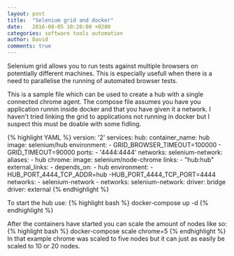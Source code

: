 ```yaml
---
layout: post
title:  "Selenium grid and docker"
date:   2016-08-05 10:20:00 +0200
categories: software tools automation
author: David
comments: true
---
```


Selenium grid allows you to run tests against multiple browsers on potentially different machines.
This is especially usefull when there is a need to parallelise the running of automated browser tests.

This is a sample file which can be used to create a hub with a single connected chrome agent.
The compose file assumes you have you application runnin inside docker and that you have given it a network. 
I haven't tried linking the grid to applications not running in docker but I suspect this must be doable with some fidling.

{% highlight YAML %}
version: '2'
services:
  hub:
    container_name: hub
    image: selenium/hub
    environment:
      - GRID_BROWSER_TIMEOUT=100000
      - GRID_TIMEOUT=90000
    ports:
      - '4444:4444'
    networks:
      selenium-network:
        aliases:
          - hub
  chrome:
    image: selenium/node-chrome
    links:
      - "hub:hub"
    external_links:
      - <application-to-test>
    depends_on:
      - hub
    environment:
     - HUB_PORT_4444_TCP_ADDR=hub
      -HUB_PORT_4444_TCP_PORT=4444
    networks:
      - selenium-network
      - <network-of-application-to-test>
networks:
  selenium-network:
    driver: bridge
  <network-of-application-to-test>
    driver: external
{% endhighlight %}

To start the hub use:
{% highlight bash %}
docker-compose up -d
{% endhighlight %}

After the containers have started you can scale the amount of nodes like so:
{% highlight bash %}
docker-compose scale chrome=5
{% endhighlight %}
In that example chrome was scaled to five nodes but it can just as easily be scaled to 10 or 20 nodes.
